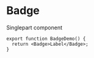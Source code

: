 # Badge

Singlepart component

```tsx
export function BadgeDemo() {
  return <Badge>Label</Badge>;
}
```
